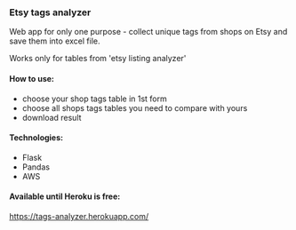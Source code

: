 ### Etsy tags analyzer
Web app for only one purpose - collect unique tags from shops on Etsy and save them into excel file.

Works only for tables from 'etsy listing analyzer'

#### How to use:
  - choose your shop tags table in 1st form
  - choose all shops tags tables you need to compare with yours
  - download result
 
#### Technologies:
  - Flask
  - Pandas
  - AWS
  
#### Available until Heroku is free:
 https://tags-analyzer.herokuapp.com/
